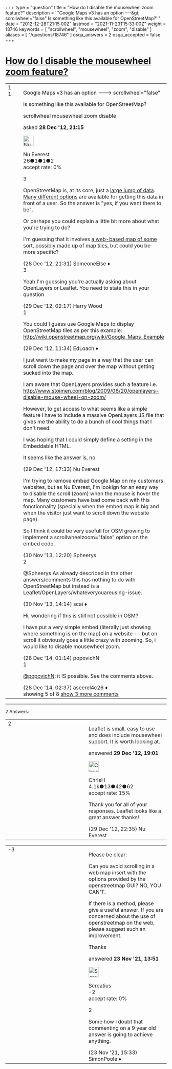 +++
type = "question"
title = "How do I disable the mousewheel zoom feature?"
description = '''Google Maps v3 has an option ---&amp;gt; scrollwheel=&quot;false&quot; Is something like this available for OpenStreetMap?'''
date = "2012-12-28T21:15:00Z"
lastmod = "2021-11-23T15:33:00Z"
weight = 18746
keywords = [ "scrollwheel", "mousewheel", "zoom", "disable" ]
aliases = [ "/questions/18746" ]
osqa_answers = 2
osqa_accepted = false
+++

<div class="headNormal">

# [How do I disable the mousewheel zoom feature?](/questions/18746/how-do-i-disable-the-mousewheel-zoom-feature)

</div>

<div id="main-body">

<div id="askform">

<table id="question-table" style="width:100%;">
<colgroup>
<col style="width: 50%" />
<col style="width: 50%" />
</colgroup>
<tbody>
<tr>
<td style="width: 30px; vertical-align: top"><div class="vote-buttons">
<span id="post-18746-upvote" class="ajax-command post-vote up" rel="nofollow" title="I like this post (click again to cancel)"> </span>
<div id="post-18746-score" class="post-score" title="current number of votes">
1
</div>
<span id="post-18746-downvote" class="ajax-command post-vote down" rel="nofollow" title="I dont like this post (click again to cancel)"> </span> <span id="favorite-mark" class="ajax-command favorite-mark" rel="nofollow" title="mark/unmark this question as favorite (click again to cancel)"> </span>
<div id="favorite-count" class="favorite-count">
1
</div>
</div></td>
<td><div id="item-right">
<div class="question-body">
<p>Google Maps v3 has an option ---&gt; scrollwheel="false"</p>
<p>Is something like this available for OpenStreetMap?</p>
</div>
<div id="question-tags" class="tags-container tags">
<span class="post-tag tag-link-scrollwheel" rel="tag" title="see questions tagged &#39;scrollwheel&#39;">scrollwheel</span> <span class="post-tag tag-link-mousewheel" rel="tag" title="see questions tagged &#39;mousewheel&#39;">mousewheel</span> <span class="post-tag tag-link-zoom" rel="tag" title="see questions tagged &#39;zoom&#39;">zoom</span> <span class="post-tag tag-link-disable" rel="tag" title="see questions tagged &#39;disable&#39;">disable</span>
</div>
<div id="question-controls" class="post-controls">
&#10;</div>
<div class="post-update-info-container">
<div class="post-update-info post-update-info-user">
<p>asked <strong>28 Dec '12, 21:15</strong></p>
<img src="https://secure.gravatar.com/avatar/64b5f1cb59bb94fd6c2661393666291a?s=32&amp;d=identicon&amp;r=g" class="gravatar" width="32" height="32" alt="Nu%20Everest&#39;s gravatar image" />
<p><span>Nu Everest</span><br />
<span class="score" title="26 reputation points">26</span><span title="1 badges"><span class="badge1">●</span><span class="badgecount">1</span></span><span title="1 badges"><span class="silver">●</span><span class="badgecount">1</span></span><span title="2 badges"><span class="bronze">●</span><span class="badgecount">2</span></span><br />
<span class="accept_rate" title="Rate of the user&#39;s accepted answers">accept rate:</span> <span title="Nu Everest has no accepted answers">0%</span></p>
</div>
</div>
<div id="comments-container-18746" class="comments-container">
<span id="18747"></span>
<div id="comment-18747" class="comment">
<div id="post-18747-score" class="comment-score">
3
</div>
<div class="comment-text">
<p>OpenStreetMap is, at its core, just a <a href="http://planet.osm.org/">large lump of data</a>. <a href="http://wiki.openstreetmap.org/wiki/Maps">Many different options</a> are available for getting this data in front of a user. So the answer is "yes, if you want there to be".</p>
<p>Or perhaps you could explain a little bit more about what you're trying to do?<br />
</p>
<p>I'm guessing that it involves <a href="http://switch2osm.org/serving-tiles/">a web-based map of some sort, possibly made up of map tiles</a>, but could you be more specific?</p>
</div>
<div id="comment-18747-info" class="comment-info">
<span class="comment-age">(28 Dec '12, 21:31)</span> <span class="comment-user userinfo">SomeoneElse ♦</span>
</div>
</div>
<span id="18748"></span>
<div id="comment-18748" class="comment">
<div id="post-18748-score" class="comment-score">
3
</div>
<div class="comment-text">
<p>Yeah I'm guessing you're actually asking about OpenLayers or Leaflet. You need to state this in your question</p>
</div>
<div id="comment-18748-info" class="comment-info">
<span class="comment-age">(29 Dec '12, 02:17)</span> <span class="comment-user userinfo">Harry Wood</span>
</div>
</div>
<span id="18750"></span>
<div id="comment-18750" class="comment">
<div id="post-18750-score" class="comment-score">
1
</div>
<div class="comment-text">
<p>You could I guess use Google Maps to display OpenStreetMap tiles as per this example: <a href="http://wiki.openstreetmap.org/wiki/Google_Maps_Example">http://wiki.openstreetmap.org/wiki/Google_Maps_Example</a></p>
</div>
<div id="comment-18750-info" class="comment-info">
<span class="comment-age">(29 Dec '12, 11:34)</span> <span class="comment-user userinfo">EdLoach ♦</span>
</div>
</div>
<span id="18755"></span>
<div id="comment-18755" class="comment not_top_scorer">
<div id="post-18755-score" class="comment-score">
&#10;</div>
<div class="comment-text">
<p>I just want to make my page in a way that the user can scroll down the page and over the map without getting sucked into the map.</p>
<p>I am aware that OpenLayers provides such a feature i.e. <a href="http://www.stoimen.com/blog/2009/06/20/openlayers-disable-mouse-wheel-on-zoom/">http://www.stoimen.com/blog/2009/06/20/openlayers-disable-mouse-wheel-on-zoom/</a></p>
<p>However, to get access to what seems like a simple feature I have to include a massive OpenLayers JS file that gives me the ability to do a bunch of cool things that I don't need.</p>
<p>I was hoping that I could simply define a setting in the Embeddable HTML.</p>
<p>It seems like the answer is, no.</p>
</div>
<div id="comment-18755-info" class="comment-info">
<span class="comment-age">(29 Dec '12, 17:33)</span> <span class="comment-user userinfo">Nu Everest</span>
</div>
</div>
<span id="28613"></span>
<div id="comment-28613" class="comment not_top_scorer">
<div id="post-28613-score" class="comment-score">
&#10;</div>
<div class="comment-text">
<p>I'm trying to remove embed Google Map on my customers websites, but as Nu Everest, I'm lookign for an easy way to disable the scroll (zoom) when the mouse is hover the map. Many customers have bad come back with this fonctionnality (specially when the embed map is big and when the visitor just want to scroll down the website page).</p>
<p>So I think it could be very usefull for OSM growing to implement a scrollwheelzoom="false" option on the embed code.</p>
</div>
<div id="comment-28613-info" class="comment-info">
<span class="comment-age">(30 Nov '13, 12:20)</span> <span class="comment-user userinfo">Spheerys</span>
</div>
</div>
<span id="28614"></span>
<div id="comment-28614" class="comment">
<div id="post-28614-score" class="comment-score">
2
</div>
<div class="comment-text">
<p><span></span><span>@Spheerys</span> As already described in the other answers/comments this has nothing to do with OpenStreetMap but instead is a Leaflet/OpenLayers/whateveryouareusing-issue.</p>
</div>
<div id="comment-28614-info" class="comment-info">
<span class="comment-age">(30 Nov '13, 14:14)</span> <span class="comment-user userinfo">scai ♦</span>
</div>
</div>
<span id="39861"></span>
<div id="comment-39861" class="comment not_top_scorer">
<div id="post-39861-score" class="comment-score">
&#10;</div>
<div class="comment-text">
<p>Hi, wondering if this is still not possible in OSM?</p>
<p>I have put a very simple embed (literally just showing where something is on the map) on a website -- but on scroll it obviously goes a little crazy with zooming. So, I would like to disable mousewheel zoom.</p>
</div>
<div id="comment-39861-info" class="comment-info">
<span class="comment-age">(28 Dec '14, 01:14)</span> <span class="comment-user userinfo">popovichN</span>
</div>
</div>
<span id="39862"></span>
<div id="comment-39862" class="comment">
<div id="post-39862-score" class="comment-score">
1
</div>
<div class="comment-text">
<p><a href="http://help.openstreetmap.org/users/10228/popovichn">@popovichN</a>: it IS possible. See the comments above.</p>
</div>
<div id="comment-39862-info" class="comment-info">
<span class="comment-age">(28 Dec '14, 02:37)</span> <span class="comment-user userinfo">aseerel4c26 ♦</span>
</div>
</div>
</div>
<div id="comment-tools-18746" class="comment-tools">
<span class="comments-showing"> showing 5 of 8 </span> <a href="#" class="show-all-comments-link">show 3 more comments</a>
</div>
<div class="clear">
&#10;</div>
<div id="comment-18746-form-container" class="comment-form-container">
&#10;</div>
<div class="clear">
&#10;</div>
</div></td>
</tr>
</tbody>
</table>

------------------------------------------------------------------------

<div class="tabBar">

<span id="sort-top"></span>

<div class="headQuestions">

2 Answers:

</div>

</div>

<span id="18757"></span>

<div id="answer-container-18757" class="answer">

<table style="width:100%;">
<colgroup>
<col style="width: 50%" />
<col style="width: 50%" />
</colgroup>
<tbody>
<tr>
<td style="width: 30px; vertical-align: top"><div class="vote-buttons">
<span id="post-18757-upvote" class="ajax-command post-vote up" rel="nofollow" title="I like this post (click again to cancel)"> </span>
<div id="post-18757-score" class="post-score" title="current number of votes">
2
</div>
<span id="post-18757-downvote" class="ajax-command post-vote down" rel="nofollow" title="I dont like this post (click again to cancel)"> </span>
</div></td>
<td><div class="item-right">
<div class="answer-body">
<p>Leaflet is small, easy to use and does include mousewheel support. It is worth looking at.</p>
</div>
<div class="answer-controls post-controls">
&#10;</div>
<div class="post-update-info-container">
<div class="post-update-info post-update-info-user">
<p>answered <strong>29 Dec '12, 19:01</strong></p>
<img src="https://secure.gravatar.com/avatar/b906204accce0fd58bc408b22bae01f2?s=32&amp;d=identicon&amp;r=g" class="gravatar" width="32" height="32" alt="ChrisH&#39;s gravatar image" />
<p><span>ChrisH</span><br />
<span class="score" title="4075 reputation points"><span>4.1k</span></span><span title="13 badges"><span class="badge1">●</span><span class="badgecount">13</span></span><span title="42 badges"><span class="silver">●</span><span class="badgecount">42</span></span><span title="62 badges"><span class="bronze">●</span><span class="badgecount">62</span></span><br />
<span class="accept_rate" title="Rate of the user&#39;s accepted answers">accept rate:</span> <span title="ChrisH has 11 accepted answers">15%</span> </br></p>
</div>
</div>
<div id="comments-container-18757" class="comments-container">
<span id="18761"></span>
<div id="comment-18761" class="comment">
<div id="post-18761-score" class="comment-score">
&#10;</div>
<div class="comment-text">
<p>Thank you for all of your responses. Leaflet looks like a great answer thanks!</p>
</div>
<div id="comment-18761-info" class="comment-info">
<span class="comment-age">(29 Dec '12, 22:35)</span> <span class="comment-user userinfo">Nu Everest</span>
</div>
</div>
</div>
<div id="comment-tools-18757" class="comment-tools">
&#10;</div>
<div class="clear">
&#10;</div>
<div id="comment-18757-form-container" class="comment-form-container">
&#10;</div>
<div class="clear">
&#10;</div>
</div></td>
</tr>
</tbody>
</table>

</div>

<span id="82659"></span>

<div id="answer-container-82659" class="answer">

<table style="width:100%;">
<colgroup>
<col style="width: 50%" />
<col style="width: 50%" />
</colgroup>
<tbody>
<tr>
<td style="width: 30px; vertical-align: top"><div class="vote-buttons">
<span id="post-82659-upvote" class="ajax-command post-vote up" rel="nofollow" title="I like this post (click again to cancel)"> </span>
<div id="post-82659-score" class="post-score" title="current number of votes">
-3
</div>
<span id="post-82659-downvote" class="ajax-command post-vote down" rel="nofollow" title="I dont like this post (click again to cancel)"> </span>
</div></td>
<td><div class="item-right">
<div class="answer-body">
<p>Please be clear:</p>
<p>Can you avoid scrolling in a web map insert with the options provided by the openstreetmap GUI? NO, YOU CAN'T.</p>
<p>If there is a method, please give a useful answer. If you are concerned about the use of openstreetmap on the web, please suggest such an improvement.</p>
<p>Thanks</p>
</div>
<div class="answer-controls post-controls">
&#10;</div>
<div class="post-update-info-container">
<div class="post-update-info post-update-info-user">
<p>answered <strong>23 Nov '21, 13:51</strong></p>
<img src="https://secure.gravatar.com/avatar/236a38953ec302356f175c04e758394a?s=32&amp;d=identicon&amp;r=g" class="gravatar" width="32" height="32" alt="Screatius&#39;s gravatar image" />
<p><span>Screatius</span><br />
<span class="score" title="-2 reputation points">-2</span><br />
<span class="accept_rate" title="Rate of the user&#39;s accepted answers">accept rate:</span> <span title="Screatius has no accepted answers">0%</span></p>
</div>
</div>
<div id="comments-container-82659" class="comments-container">
<span id="82662"></span>
<div id="comment-82662" class="comment">
<div id="post-82662-score" class="comment-score">
2
</div>
<div class="comment-text">
<p>Some how I doubt that commenting on a 9 year old answer is going to achieve anything.</p>
</div>
<div id="comment-82662-info" class="comment-info">
<span class="comment-age">(23 Nov '21, 15:33)</span> <span class="comment-user userinfo">SimonPoole ♦</span>
</div>
</div>
</div>
<div id="comment-tools-82659" class="comment-tools">
&#10;</div>
<div class="clear">
&#10;</div>
<div id="comment-82659-form-container" class="comment-form-container">
&#10;</div>
<div class="clear">
&#10;</div>
</div></td>
</tr>
</tbody>
</table>

</div>

<div class="paginator-container-left">

</div>

</div>

</div>

